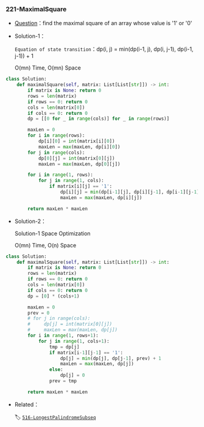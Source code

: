 

### 221-MaximalSquare

+ [Question](https://leetcode-cn.com/problems/maximal-square/)：find the maximal square of an array whose value is '1' or '0'

+ Solution-1：

  `Equation of state transition`：dp(i, j) = min(dp(i-1, j), dp(i, j-1), dp(i-1, j-1)) + 1

  O(mn) Time, O(mn) Space

```python
class Solution:
    def maximalSquare(self, matrix: List[List[str]]) -> int:
        if matrix is None: return 0
        rows = len(matrix)
        if rows == 0: return 0
        cols = len(matrix[0])
        if cols == 0: return 0
        dp = [[0 for _ in range(cols)] for _ in range(rows)]

        maxLen = 0
        for i in range(rows):
            dp[i][0] = int(matrix[i][0])
            maxLen = max(maxLen, dp[i][0])
        for j in range(cols):
            dp[0][j] = int(matrix[0][j])
            maxLen = max(maxLen, dp[0][j])

        for i in range(1, rows):
            for j in range(1, cols):
                if matrix[i][j] == '1':
                    dp[i][j] = min(dp[i-1][j], dp[i][j-1], dp[i-1][j-1]) + 1
                    maxLen = max(maxLen, dp[i][j])

        return maxLen * maxLen        
```

+ Solution-2：

  Solution-1 Space Optimization

  O(mn) Time, O(n) Space

```python
class Solution:
    def maximalSquare(self, matrix: List[List[str]]) -> int:
        if matrix is None: return 0
        rows = len(matrix)
        if rows == 0: return 0
        cols = len(matrix[0])
        if cols == 0: return 0
        dp = [0] * (cols+1)

        maxLen = 0
        prev = 0
        # for j in range(cols):
        #     dp[j] = int(matrix[0][j])
        #     maxLen = max(maxLen, dp[j])
        for i in range(1, rows+1):
            for j in range(1, cols+1):
                tmp = dp[j]
                if matrix[i-1][j-1] == '1':
                    dp[j] = min(dp[j], dp[j-1], prev) + 1
                    maxLen = max(maxLen, dp[j])
                else:
                    dp[j] = 0
                prev = tmp

        return maxLen * maxLen       
```

+ Related：

  🏷 [`516-LongestPalindromeSubseq`](./BS-and-Log(n)-Algorithm/516-LongestPalindromeSubseq.md)